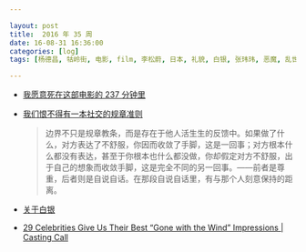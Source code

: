 ```yaml
---

layout: post
title:  2016 年 35 周
date: 16-08-31 16:36:00
categories: [log]
tags: [杨德昌, 牯岭街, 电影, film, 李松蔚, 日本, 礼貌, 白银, 张玮玮, 恶魔, 乱世佳人]

---
```


- [我愿意死在这部电影的 237 分钟里](http://mp.weixin.qq.com/s?__biz=MzA3NzA1ODQzNA%3D%3D&idx=1&mid=2659200479&scene=0&sn=004a50697efa8452676e017e61eca354)

- [我们恨不得有一本社交的规章准则](http://mp.weixin.qq.com/s?__biz=MzA4NTI3NTkyNQ%3D%3D&idx=1&mid=2654002622&scene=0&sn=bfc18f40b042628b63a986622746066c)

	> 边界不只是规章教条，而是存在于他人活生生的反馈中。如果做了什么，对方表达了不舒服，你因而收敛了手脚，这是一回事；对方根本什么都没有表达，甚至于你根本也什么都没做，你却假定对方不舒服，出于自己的想象而收敛手脚，这是完全不同的另一回事。——前者是尊重，后者则是自说自话。在那段自说自话里，有与那个人刻意保持的距离。

- [关于白银](http://www.jiemian.com/article/828989.html)

- [29 Celebrities Give Us Their Best “Gone with the Wind” Impressions | Casting Call](https://www.youtube.com/watch?v=uFW2bmReOq0)